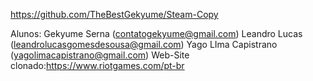 https://github.com/TheBestGekyume/Steam-Copy

Alunos:
Gekyume Serna (contatogekyume@gmail.com)
Leandro Lucas (leandrolucasgomesdesousa@gmail.com)
Yago LIma Capistrano (yagolimacapistrano@gmail.com)
Web-Site clonado:https://www.riotgames.com/pt-br
